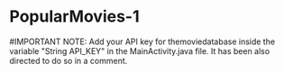 # PopularMovies-1

#IMPORTANT NOTE:
Add your API key for themoviedatabase inside the variable "String API_KEY" in the MainActivity.java file. It has been also directed to do so in a comment.
